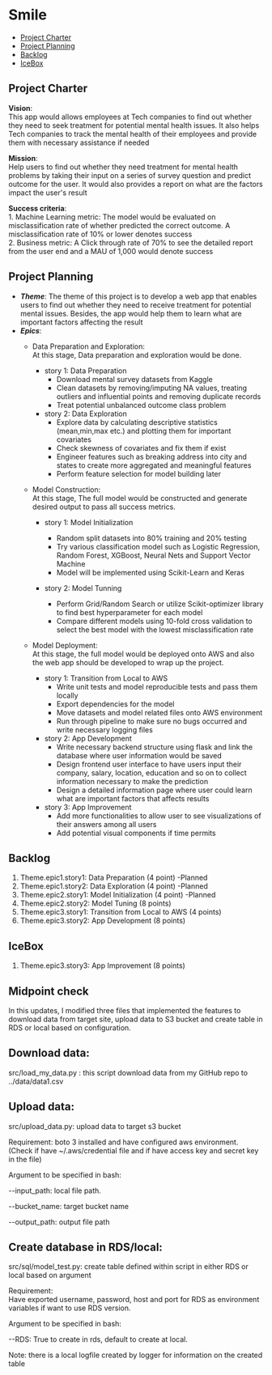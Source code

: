 # Smile

<!-- toc -->

- [Project Charter](#project-charter)
- [Project Planning](#project-planning)
-  [Backlog](#backlog)
- [IceBox](#IceBox)

<!-- tocstop -->

## Project Charter 

**Vision**:  
This app would allows employees at Tech companies to find out whether they need to seek treatment for potential mental health issues. It also helps Tech companies to track the mental health of their employees and provide them with necessary assistance if needed

**Mission**:  
Help users to find out whether they need treatment for mental health problems by taking their input on a series of survey question and predict outcome for the user. It would also provides a report on what are the factors impact the user's result

**Success criteria**:  
	1. Machine Learning metric: The model would be evaluated on misclassification rate of whether predicted the correct outcome. A misclassification rate of 10% or lower denotes success  
	2. Business metric: A Click through rate of 70% to see the detailed report from the user end and a MAU of 1,000 would denote success
 ## Project Planning
 
 - ***Theme***: The theme of this project is to develop a web app that enables users to find out whether they need to receive treatment for potential mental issues. Besides, the app would help them to learn what are important factors affecting the result
 - ***Epics***:
	 - Data Preparation and Exploration:   
	 At this stage, Data preparation and exploration would be done.
		 - story 1: Data Preparation 
			 - Download mental survey datasets from Kaggle
			 - Clean datasets by removing/imputing NA values, treating outliers and influential points and removing duplicate records
			 - Treat potential unbalanced outcome class problem
		 - story 2: Data Exploration 
			 - Explore data by calculating descriptive statistics (mean,min,max etc.) and plotting them for important covariates  
			 - Check skewness of covariates and fix them if exist
			 - Engineer features such as breaking address into city and states to create more aggregated and meaningful features
			 - Perform feature selection for model building later
			 
	 - Model Construction:  
	 At this stage, The full model would be constructed and generate desired output to pass all success metrics.
		 - story 1: Model Initialization 
			 - Random split datasets into 80% training and 20% testing
			 - Try various classification model such as Logistic Regression, Random Forest, XGBoost, Neural Nets and Support Vector Machine 
			 - Model will be implemented using Scikit-Learn and Keras
			 
		 - story 2: Model Tunning
			 - Perform Grid/Random Search or utilize Scikit-optimizer library to find best hyperparameter for each model
			 - Compare different models using 10-fold cross validation to select the best model with the lowest misclassification rate
		
	 - Model  Deployment:  
	 At this stage, the full model would be deployed onto AWS and also the web app should be developed to wrap up the project.
		 - story 1: Transition from Local to AWS 
			 - Write unit tests and model reproducible tests and pass them locally 
			 - Export dependencies for the model 
			 - Move datasets and model related files onto AWS environment 
			 - Run through pipeline to make sure no bugs occurred and write necessary logging files 
		 - story 2: App Development 
			 - Write necessary backend structure using flask and link the database where user information would be saved 
			 - Design frontend user interface to have users input their company, salary, location, education and so on to collect information necessary to make the prediction
			 - Design a detailed information page where user could learn what are important factors that affects results
		 - story 3: App Improvement
			 - Add more functionalities to allow user to see visualizations of their answers among all users
			 - Add potential visual components if time permits
		 
 ## Backlog
 1. Theme.epic1.story1: Data Preparation (4 point) -Planned
 2. Theme.epic1.story2: Data Exploration (4 point)  -Planned
 3. Theme.epic2.story1: Model Initialization (4 point) -Planned
 4. Theme.epic2.story2: Model Tuning (8 points)
 5. Theme.epic3.story1: Transition from Local to AWS (4 points)
 6. Theme.epic3.story2: App Development (8 points)

## IceBox
1. Theme.epic3.story3: App Improvement (8 points)
<!--stackedit_data:
eyJoaXN0b3J5IjpbMjAzMDE3NTQwNF19
-->

## Midpoint check

In this updates, I modified three files that implemented the features to download data from target site, upload data to S3 bucket and create table in RDS or local based on configuration.

## Download data:  
src/load_my_data.py : this script download data from my GitHub repo to ../data/data1.csv  

## Upload data:  

src/upload_data.py: upload data to target s3 bucket  

Requirement: boto 3 installed and have configured aws environment. (Check if have ~/.aws/credential file and if have access key and secret key in the file)  

Argument to be specified in bash:  

--input_path: local file path.  

--bucket_name: target bucket name  

--output_path: output file path  

## Create database in RDS/local:  
src/sql/model_test.py: create table defined within script in either RDS or local based on argument  

Requirement:  
Have exported username, password, host and port for RDS as environment variables if want to use
RDS version.  

Argument to be specified in bash:  

--RDS: True to create in rds, default to create at local.  

Note: there is a local logfile created by logger for information on the created table